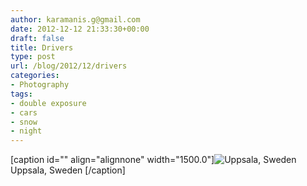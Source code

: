 ```yaml
---
author: karamanis.g@gmail.com
date: 2012-12-12 21:33:30+00:00
draft: false
title: Drivers
type: post
url: /blog/2012/12/drivers
categories:
- Photography
tags:
- double exposure
- cars
- snow
- night
---
```


[caption id="" align="alignnone" width="1500.0"]![ Uppsala, Sweden ](/images/2012-12-12-201212drivers/20121212-R0012569.jpg)
 Uppsala, Sweden [/caption]
